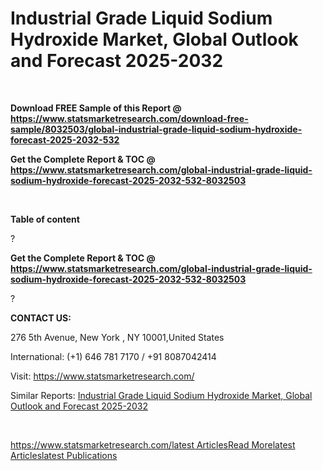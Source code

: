 <h1>Industrial Grade Liquid Sodium Hydroxide Market, Global Outlook and Forecast 2025-2032</h1><br/><p><strong>Download FREE Sample of this Report @ <a href="https://www.statsmarketresearch.com/download-free-sample/8032503/global-industrial-grade-liquid-sodium-hydroxide-forecast-2025-2032-532">https://www.statsmarketresearch.com/download-free-sample/8032503/global-industrial-grade-liquid-sodium-hydroxide-forecast-2025-2032-532</a></strong></p>
 
 
 
 <div><b>Get the Complete Report & TOC @ <a href="https://www.statsmarketresearch.com/global-industrial-grade-liquid-sodium-hydroxide-forecast-2025-2032-532-8032503">https://www.statsmarketresearch.com/global-industrial-grade-liquid-sodium-hydroxide-forecast-2025-2032-532-8032503</a></b></div>
 
 
 
 <p><br />
 
 <b>Table of content</b></p>
 
 
 
 <p>? </p>
 
 
 
 <div><b>Get the Complete Report & TOC @ <a href="https://www.statsmarketresearch.com/global-industrial-grade-liquid-sodium-hydroxide-forecast-2025-2032-532-8032503">https://www.statsmarketresearch.com/global-industrial-grade-liquid-sodium-hydroxide-forecast-2025-2032-532-8032503</a></b></div>
 
 
 
 <p>? </p>
 
 
 
 <p><b>CONTACT US:</b><br />
 
 276 5th Avenue, New York , NY 10001,United States<br />
 
 International: (+1) 646 781 7170 / +91 8087042414<br />
 
 Visit: <a href="https://www.statsmarketresearch.com/">https://www.statsmarketresearch.com/</a><br />
 
 Similar Reports: <a href="https://www.statsmarketresearch.com/global-industrial-grade-liquid-sodium-hydroxide-forecast-2025-2032-532-8032503">Industrial Grade Liquid Sodium Hydroxide Market, Global Outlook and Forecast 2025-2032</a><br />
 
 <br />
 
 <a href="https://gyeongbokgung.com">https://www.statsmarketresearch.com/</a><a href="https://hallyeomaritime.com">latest Articles</a><a href="https://jingwansa.com">Read More</a><a href="https://nguoiviet.jp/">latest Articles</a><a href="https://www.intelmarketresearch.com/">latest Publications</a></p>